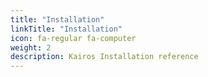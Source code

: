 ```yaml
---
title: "Installation"
linkTitle: "Installation"
icon: fa-regular fa-computer
weight: 2
description: Kairos Installation reference
---
```


